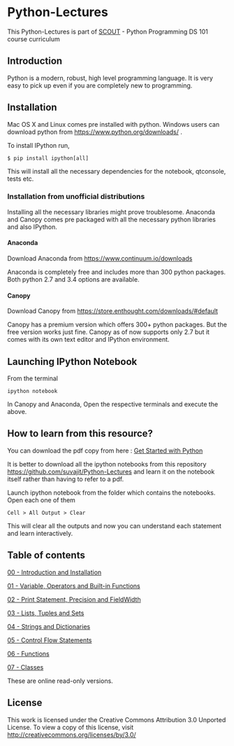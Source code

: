 
# Python-Lectures  

This Python-Lectures is part of [SCOUT](www.scoutlive.in) - Python Programming DS 101 course curriculum


## Introduction

Python is a modern, robust, high level programming language. It is very easy to pick up even if you are completely new to programming.

## Installation

Mac OS X and Linux comes pre installed with python. Windows users can download python from https://www.python.org/downloads/ .

To install IPython run,

    $ pip install ipython[all]
    
This will install all the necessary dependencies for the notebook, qtconsole, tests etc.

### Installation from unofficial distributions

Installing all the necessary libraries might prove troublesome. Anaconda and Canopy comes pre packaged with all the necessary python libraries and also IPython.

#### Anaconda

Download Anaconda from https://www.continuum.io/downloads

Anaconda is completely free and includes more than 300 python packages. Both python 2.7 and 3.4 options are available.

#### Canopy

Download Canopy from https://store.enthought.com/downloads/#default

Canopy has a premium version which offers 300+ python packages. But the free version works just fine. Canopy as of now supports only 2.7 but it comes with its own text editor and IPython environment.

## Launching IPython Notebook

From the terminal

    ipython notebook

In Canopy and Anaconda, Open the respective terminals and execute the above.

## How to learn from this resource?

You can download the pdf copy from here : [Get Started with Python](https://github.com/suvajit/Python-Lectures/blob/master/Python.pdf)

It is better to download all the ipython notebooks from this repository https://github.com/suvajit/Python-Lectures and learn it on the notebook itself rather than having to refer to a pdf.

Launch ipython notebook from the folder which contains the notebooks. Open each one of them

    Cell > All Output > Clear
    
This will clear all the outputs and now you can understand each statement and learn interactively.

## Table of contents



[00 - Introduction and Installation](http://nbviewer.ipython.org/github/suvajit/Python-Lectures/blob/master/00.ipynb)


[01 - Variable, Operators and Built-in Functions](http://nbviewer.ipython.org/github/suvajit/Python-Lectures/blob/master/01.ipynb)


[02 - Print Statement, Precision and FieldWidth](http://nbviewer.ipython.org/github/suvajit/Python-Lectures/blob/master/02.ipynb)


[03 - Lists, Tuples and Sets](http://nbviewer.ipython.org/github/suvajit/Python-Lectures/blob/master/03.ipynb)


[04 - Strings and Dictionaries](http://nbviewer.ipython.org/github/suvajit/Python-Lectures/blob/master/04.ipynb)


[05 - Control Flow Statements](http://nbviewer.ipython.org/github/suvajit/Python-Lectures/blob/master/05.ipynb)


[06 - Functions](http://nbviewer.ipython.org/github/suvajit/Python-Lectures/blob/master/06.ipynb)


[07 - Classes](http://nbviewer.ipython.org/github/suvajit/Python-Lectures/blob/master/07.ipynb)



These are online read-only versions.

## License

This work is licensed under the Creative Commons Attribution 3.0 Unported License. To view a copy of this license, visit http://creativecommons.org/licenses/by/3.0/
